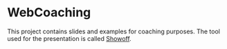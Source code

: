 WebCoaching
===========

This project contains slides and examples for coaching purposes. The tool used
for the presentation is called [Showoff](http://github.com/schacon/showoff).